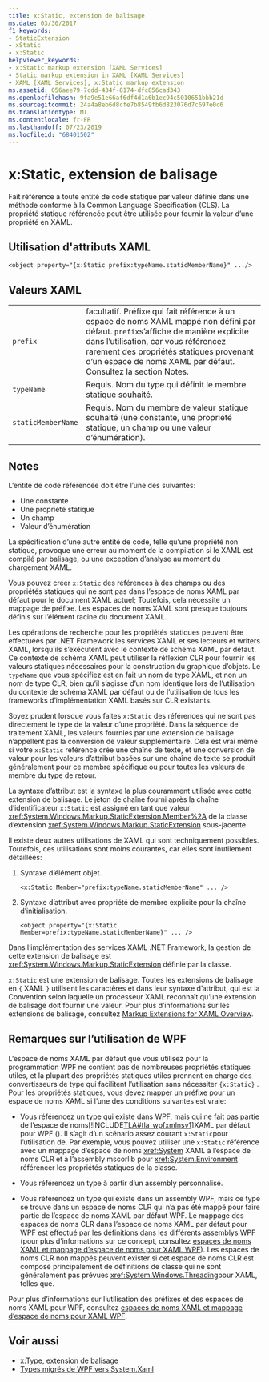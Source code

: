 ```yaml
---
title: x:Static, extension de balisage
ms.date: 03/30/2017
f1_keywords:
- StaticExtension
- xStatic
- x:Static
helpviewer_keywords:
- x:Static markup extension [XAML Services]
- Static markup extension in XAML [XAML Services]
- XAML [XAML Services], x:Static markup extension
ms.assetid: 056aee79-7cdd-434f-8174-dfc856cad343
ms.openlocfilehash: 9fa9e51e66af6df4d1a6b1ec94c5010651bbb21d
ms.sourcegitcommit: 24a4a8eb6d8cfe7b8549fb6d823076d7c697e0c6
ms.translationtype: MT
ms.contentlocale: fr-FR
ms.lasthandoff: 07/23/2019
ms.locfileid: "68401502"
---
```

# <a name="xstatic-markup-extension"></a>x:Static, extension de balisage
Fait référence à toute entité de code statique par valeur définie dans une méthode conforme à la Common Language Specification (CLS). La propriété statique référencée peut être utilisée pour fournir la valeur d’une propriété en XAML.  
  
## <a name="xaml-attribute-usage"></a>Utilisation d'attributs XAML  
  
```xaml  
<object property="{x:Static prefix:typeName.staticMemberName}" .../>  
```  
  
## <a name="xaml-values"></a>Valeurs XAML  
  
| | |  
|-|-|  
|`prefix`|facultatif. Préfixe qui fait référence à un espace de noms XAML mappé non défini par défaut. `prefix`s’affiche de manière explicite dans l’utilisation, car vous référencez rarement des propriétés statiques provenant d’un espace de noms XAML par défaut. Consultez la section Notes.|  
|`typeName`|Requis. Nom du type qui définit le membre statique souhaité.|  
|`staticMemberName`|Requis. Nom du membre de valeur statique souhaité (une constante, une propriété statique, un champ ou une valeur d’énumération).|  
  
## <a name="remarks"></a>Notes  

L’entité de code référencée doit être l’une des suivantes:  
  
- Une constante  
- Une propriété statique  
- Un champ  
- Valeur d’énumération

La spécification d’une autre entité de code, telle qu’une propriété non statique, provoque une erreur au moment de la compilation si le XAML est compilé par balisage, ou une exception d’analyse au moment du chargement XAML.  

Vous pouvez créer `x:Static` des références à des champs ou des propriétés statiques qui ne sont pas dans l’espace de noms XAML par défaut pour le document XAML actuel; Toutefois, cela nécessite un mappage de préfixe. Les espaces de noms XAML sont presque toujours définis sur l’élément racine du document XAML.  

Les opérations de recherche pour les propriétés statiques peuvent être effectuées par .NET Framework les services XAML et ses lecteurs et writers XAML, lorsqu’ils s’exécutent avec le contexte de schéma XAML par défaut. Ce contexte de schéma XAML peut utiliser la réflexion CLR pour fournir les valeurs statiques nécessaires pour la construction du graphique d’objets. Le `typeName` que vous spécifiez est en fait un nom de type XAML, et non un nom de type CLR, bien qu’il s’agisse d’un nom identique lors de l’utilisation du contexte de schéma XAML par défaut ou de l’utilisation de tous les frameworks d’implémentation XAML basés sur CLR existants.  

Soyez prudent lorsque vous faites `x:Static` des références qui ne sont pas directement le type de la valeur d’une propriété. Dans la séquence de traitement XAML, les valeurs fournies par une extension de balisage n’appellent pas la conversion de valeur supplémentaire. Cela est vrai même si votre `x:Static` référence crée une chaîne de texte, et une conversion de valeur pour les valeurs d’attribut basées sur une chaîne de texte se produit généralement pour ce membre spécifique ou pour toutes les valeurs de membre du type de retour.  

La syntaxe d’attribut est la syntaxe la plus couramment utilisée avec cette extension de balisage. Le jeton de chaîne fourni après la chaîne d’identificateur `x:Static` est assigné en tant que valeur <xref:System.Windows.Markup.StaticExtension.Member%2A> de la classe d’extension <xref:System.Windows.Markup.StaticExtension> sous-jacente.  

Il existe deux autres utilisations de XAML qui sont techniquement possibles. Toutefois, ces utilisations sont moins courantes, car elles sont inutilement détaillées:  

1. Syntaxe d’élément objet.

    ```xaml
    <x:Static Member="prefix:typeName.staticMemberName" ... />
    ```

2. Syntaxe d’attribut avec propriété de membre explicite pour la chaîne d’initialisation.

    ```xaml
    <object property="{x:Static Member=prefix:typeName.staticMemberName}" ... />
    ```

Dans l’implémentation des services XAML .NET Framework, la gestion de cette extension de balisage est <xref:System.Windows.Markup.StaticExtension> définie par la classe.  

`x:Static` est une extension de balisage. Toutes les extensions de balisage en `{` XAML `}` utilisent les caractères et dans leur syntaxe d’attribut, qui est la Convention selon laquelle un processeur XAML reconnaît qu’une extension de balisage doit fournir une valeur. Pour plus d’informations sur les extensions de balisage, consultez [Markup Extensions for XAML Overview](markup-extensions-for-xaml-overview.md).  
  
## <a name="wpf-usage-notes"></a>Remarques sur l’utilisation de WPF  
 L’espace de noms XAML par défaut que vous utilisez pour la programmation WPF ne contient pas de nombreuses propriétés statiques utiles, et la plupart des propriétés statiques utiles prennent en charge des convertisseurs de type qui facilitent l’utilisation sans nécessiter `{x:Static}` . Pour les propriétés statiques, vous devez mapper un préfixe pour un espace de noms XAML si l’une des conditions suivantes est vraie:  
  
- Vous référencez un type qui existe dans WPF, mais qui ne fait pas partie de l’espace de noms[!INCLUDE[TLA#tla_wpfxmlnsv1](../../../includes/tlasharptla-wpfxmlnsv1-md.md)]XAML par défaut pour WPF (). Il s’agit d’un scénario assez courant `x:Static`pour l’utilisation de. Par exemple, vous pouvez utiliser une `x:Static` référence avec un mappage d’espace de noms <xref:System> XAML à l’espace de noms CLR et à l’assembly mscorlib pour <xref:System.Environment> référencer les propriétés statiques de la classe.  
  
- Vous référencez un type à partir d’un assembly personnalisé.  
  
- Vous référencez un type qui existe dans un assembly WPF, mais ce type se trouve dans un espace de noms CLR qui n’a pas été mappé pour faire partie de l’espace de noms XAML par défaut WPF. Le mappage des espaces de noms CLR dans l’espace de noms XAML par défaut pour WPF est effectué par les définitions dans les différents assemblys WPF (pour plus d’informations sur ce concept, consultez [espaces de noms XAML et mappage d’espace de noms pour XAML WPF](../wpf/advanced/xaml-namespaces-and-namespace-mapping-for-wpf-xaml.md)). Les espaces de noms CLR non mappés peuvent exister si cet espace de noms CLR est composé principalement de définitions de classe qui ne sont généralement pas prévues <xref:System.Windows.Threading>pour XAML, telles que.  
  
 Pour plus d’informations sur l’utilisation des préfixes et des espaces de noms XAML pour WPF, consultez [espaces de noms XAML et mappage d’espace de noms pour XAML WPF](../wpf/advanced/xaml-namespaces-and-namespace-mapping-for-wpf-xaml.md).  
  
## <a name="see-also"></a>Voir aussi

- [x:Type, extension de balisage](x-type-markup-extension.md)
- [Types migrés de WPF vers System.Xaml](types-migrated-from-wpf-to-system-xaml.md)
